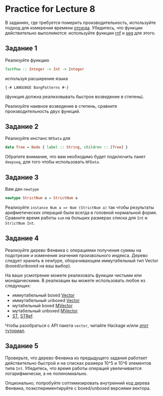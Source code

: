 # Practice for Lecture 8

В заданиях, где требуется померить производительность, используйте подход для измерения времени [отсюда](https://wiki.haskell.org/Timing_computations).
Убедитесь, что функции действительно выполняются: используйте функции [rnf](http://hackage.haskell.org/package/deepseq-1.4.4.0/docs/Control-DeepSeq.html#v:rnf) 
и [seq](http://hackage.haskell.org/package/base-4.12.0.0/docs/Prelude.html#v:seq) для этого.

## Задание 1

Реализуйте функцию 
```haskell
fastPow :: Integer -> Int -> Integer
```
используя расширение языка
```
{-# LANGUAGE BangPatterns #-}
```
(функция должна реализовывать быстрое возведение в степень).

Реализуйте наивное возведение в степень, сравните производительность двух функций.

## Задание 2
Реализуйте инстанс `NFData` для 
```haskell
data Tree = Node { label :: String, children :: [Tree] }
```

Обратите внимание, что вам необходимо будет подключить пакет `deepseq`, для того чтобы использовать `NFData`.

## Задание 3
Вам дан `newtype`
```haskell
newtype StrictNum a = StrictNum a
```

Реализуйте `instance Num a => Num (StrictNum a)` так чтобы результаты арифметических операций были всегда в головной нормальной форме.
Сравните время работы `sum` на больших размерах списка для `Int` и `StrictNum Int`.

## Задание 4

Реализуйте дерево Фенвика с операциями получения суммы на подотрезке и изменения значения произвольного индекса.
Дерево следует хранить в newtype, оборачивающем иммутабельный тип Vector (boxed/unboxed на ваш выбор).

На ваше усмотрение можете реализовать функции чистыми или монадическими.
В реализации вы можете использовать любое из следующих:
* иммутабельный boxed [Vector](http://hackage.haskell.org/package/vector-0.12.0.2/docs/Data-Vector.html#t:Vector)
* иммутабельный unboxed [Vector](http://hackage.haskell.org/package/vector-0.12.0.2/docs/Data-Vector-Unboxed.html#t:Vector)
* мутабельный boxed [MVector](http://hackage.haskell.org/package/vector-0.12.0.2/docs/Data-Vector-Mutable.html#t:MVector)
* мутабельный unboxed [MVector](http://hackage.haskell.org/package/vector-0.12.0.2/docs/Data-Vector-Unboxed-Mutable.html#t:MVector)
* [ST](http://hackage.haskell.org/package/base-4.12.0.0/docs/Control-Monad-ST.html#t:ST), [STRef](http://hackage.haskell.org/package/base-4.12.0.0/docs/Data-STRef.html#t:STRef).

Чтобы разобраться с API пакета `vector`, 
читайте Hackage и/или [этот туториал](https://wiki.haskell.org/Numeric_Haskell:_A_Vector_Tutorial).

## Задание 5
Проверьте, что дерево Фенвика из предыдущего задания работает действительно быстрой и на списках размера
10^5 и 10^6 элементов типа `Int`.
Убедитесь, что время работы операций увеличивается логарифмически, а не полиномиально.

Опционально, попробуйте соптимизировать внутренний код дерева Фенвика, поэкспериментируйте с boxed/unboxed версиями вектора.
